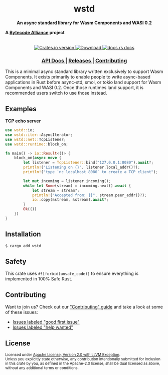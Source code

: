 <h1 align="center">wstd</h1>
<div align="center">
  <strong>
    An async standard library for Wasm Components and WASI 0.2
  </strong>
</div>

  <strong>A <a href="https://bytecodealliance.org/">Bytecode Alliance</a> project</strong>

<br />

<div align="center">
  <!-- Crates version -->
  <a href="https://crates.io/crates/wstd">
    <img src="https://img.shields.io/crates/v/wstd.svg?style=flat-square"
    alt="Crates.io version" />
  </a>
  <!-- Downloads -->
  <a href="https://crates.io/crates/wstd">
    <img src="https://img.shields.io/crates/d/wstd.svg?style=flat-square"
      alt="Download" />
  </a>
  <!-- docs.rs docs -->
  <a href="https://docs.rs/wstd">
    <img src="https://img.shields.io/badge/docs-latest-blue.svg?style=flat-square"
      alt="docs.rs docs" />
  </a>
</div>

<div align="center">
  <h3>
    <a href="https://docs.rs/wstd">
      API Docs
    </a>
    <span> | </span>
    <a href="https://github.com/yoshuawuyts/wstd/releases">
      Releases
    </a>
    <span> | </span>
    <a href="https://github.com/yoshuawuyts/wstd/blob/master.github/CONTRIBUTING.md">
      Contributing
    </a>
  </h3>
</div>


This is a minimal async standard library written exclusively to support Wasm
Components. It exists primarily to enable people to write async-based
applications in Rust before async-std, smol, or tokio land support for Wasm
Components and WASI 0.2. Once those runtimes land support, it is recommended
users switch to use those instead.

## Examples

**TCP echo server**

```rust
use wstd::io;
use wstd::iter::AsyncIterator;
use wstd::net::TcpListener;
use wstd::runtime::block_on;

fn main() -> io::Result<()> {
    block_on(async move {
        let listener = TcpListener::bind("127.0.0.1:8080").await?;
        println!("Listening on {}", listener.local_addr()?);
        println!("type `nc localhost 8080` to create a TCP client");

        let mut incoming = listener.incoming();
        while let Some(stream) = incoming.next().await {
            let stream = stream?;
            println!("Accepted from: {}", stream.peer_addr()?);
            io::copy(&stream, &stream).await?;
        }
        Ok(())
    })
}
```

## Installation
```sh
$ cargo add wstd
```

## Safety
This crate uses ``#![forbid(unsafe_code)]`` to ensure everything is implemented in
100% Safe Rust.

## Contributing
Want to join us? Check out our ["Contributing" guide][contributing] and take a
look at some of these issues:

- [Issues labeled "good first issue"][good-first-issue]
- [Issues labeled "help wanted"][help-wanted]

[contributing]: https://github.com/yoshuawuyts/wstd/blob/master.github/CONTRIBUTING.md
[good-first-issue]: https://github.com/yoshuawuyts/wstd/labels/good%20first%20issue
[help-wanted]: https://github.com/yoshuawuyts/wstd/labels/help%20wanted

## License

<sup>
Licensed under <a href="LICENSE-Apache-2.0_WITH_LLVM-exception">Apache
License, Version 2.0 with LLVM Exception</a>.
</sup>

<br/>

<sub>
Unless you explicitly state otherwise, any contribution intentionally submitted
for inclusion in this crate by you, as defined in the Apache-2.0 license, shall
be dual licensed as above, without any additional terms or conditions.
</sub>
